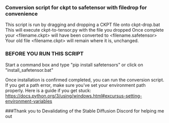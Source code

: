 ### Conversion script for ckpt to safetensor with filedrop for convenience

This script is run by dragging and dropping a CKPT file onto ckpt-drop.bat
This will execute ckpt-to-tensor.py with the file you dropped
Once complete your <filename.ckpt> will have been converted to <filename.safetensor>
Your old file <filename.ckpt> will remain where it is, unchanged.

### BEFORE YOU RUN THIS SCRIPT

Start a command box and type "pip install safetensors" or click on "install_safetensor.bat"

Once installation is confirmed completed, you can run the conversion script. If you get
a path error, make sure you've set your environment path properly.
Here is a guide if you get stuck: https://docs.python.org/3/using/windows.html#excursus-setting-environment-variables

###Thank you to Devalidating of the Stable Diffusion Discord for helping me out
